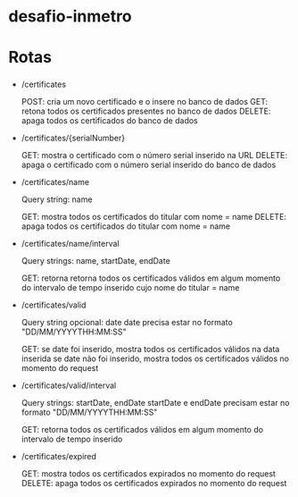 # desafio-inmetro

# Rotas <h3>

* /certificates

    POST: cria um novo certificado e o insere no banco de dados
    GET: retona todos os certificados presentes no banco de dados
    DELETE: apaga todos os certificados do banco de dados

* /certificates/{serialNumber}

    GET: mostra o certificado com o número serial inserido na URL
    DELETE: apaga o certificado com o número serial inserido do banco de dados

* /certificates/name

    Query string: name

    GET: mostra todos os certificados do titular com nome = name
    DELETE: apaga todos os certificados do titular com nome = name

* /certificates/name/interval

    Query strings: name, startDate, endDate

    GET: retorna retorna todos os certificados válidos em algum momento do intervalo de tempo inserido
         cujo nome do titular = name

* /certificates/valid

    Query string opcional: date
    date precisa estar no formato "DD/MM/YYYYTHH:MM:SS"

    GET: se date foi inserido, mostra todos os certificados válidos na data inserida
         se date não foi inserido, mostra todos os certificados válidos no momento do request   

* /certificates/valid/interval

    Query strings: startDate, endDate
    startDate e endDate precisam estar no formato "DD/MM/YYYYTHH:MM:SS"

    GET: retorna todos os certificados válidos em algum momento do intervalo de tempo inserido

* /certificates/expired

    GET: mostra todos os certificados expirados no momento do request
    DELETE: apaga todos os certificados expirados no momento do request
